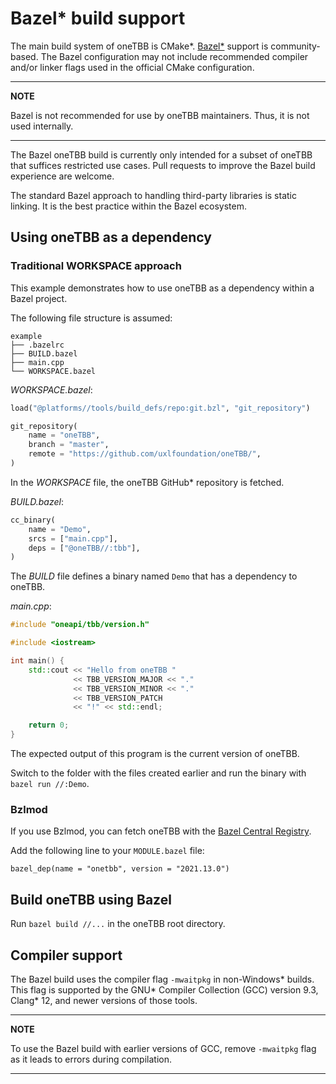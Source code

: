 # Bazel* build support

The main build system of oneTBB is CMake*.
[Bazel*](https://bazel.build/) support is community-based.
The Bazel configuration may not include recommended compiler and/or linker flags used in the official CMake configuration.

---
**NOTE**

Bazel is not recommended for use by oneTBB maintainers. Thus, it is not used internally. 

---


The Bazel oneTBB build is currently only intended for a subset of oneTBB that suffices restricted use cases.
Pull requests to improve the Bazel build experience are welcome.

The standard Bazel approach to handling third-party libraries is static linking. It is the best practice within the Bazel ecosystem.

## Using oneTBB as a dependency

### Traditional WORKSPACE approach

This example demonstrates how to use oneTBB as a dependency within a Bazel project.

The following file structure is assumed:

```
example
├── .bazelrc
├── BUILD.bazel
├── main.cpp
└── WORKSPACE.bazel
```

_WORKSPACE.bazel_:
```python
load("@platforms//tools/build_defs/repo:git.bzl", "git_repository")

git_repository(
    name = "oneTBB",
    branch = "master",
    remote = "https://github.com/uxlfoundation/oneTBB/",
)
```

In the *WORKSPACE* file, the oneTBB GitHub* repository is fetched. 

_BUILD.bazel_:

```python
cc_binary(
    name = "Demo",
    srcs = ["main.cpp"],
    deps = ["@oneTBB//:tbb"],
)
```

The *BUILD* file defines a binary named `Demo` that has a dependency to oneTBB.

_main.cpp_:

```c++
#include "oneapi/tbb/version.h"

#include <iostream>

int main() {
    std::cout << "Hello from oneTBB "
              << TBB_VERSION_MAJOR << "."
              << TBB_VERSION_MINOR << "."
              << TBB_VERSION_PATCH
              << "!" << std::endl;

    return 0;
}
```

The expected output of this program is the current version of oneTBB.

Switch to the folder with the files created earlier and run the binary with `bazel run //:Demo`.

### Bzlmod

If you use Bzlmod, you can fetch oneTBB with the [Bazel Central Registry](https://registry.bazel.build/).

Add the following line to your `MODULE.bazel` file:

```bazel
bazel_dep(name = "onetbb", version = "2021.13.0")
```

## Build oneTBB using Bazel

Run ```bazel build //...``` in the oneTBB root directory.

## Compiler support

The Bazel build uses the compiler flag `-mwaitpkg` in non-Windows* builds.
This flag is supported by the GNU* Compiler Collection (GCC) version 9.3, Clang* 12, and newer versions of those tools.


---
**NOTE**

To use the Bazel build with earlier versions of GCC, remove `-mwaitpkg` flag as it leads to errors during compilation.

---
